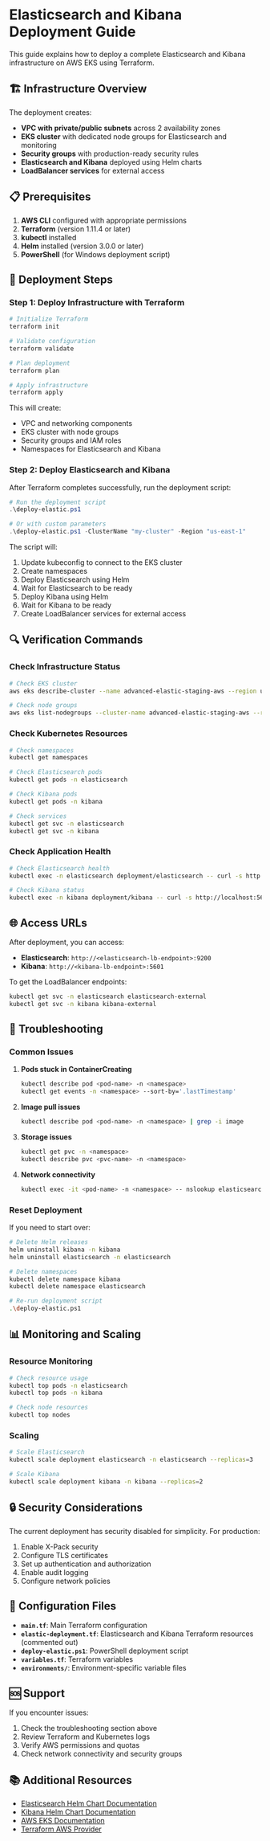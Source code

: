 # Elasticsearch and Kibana Deployment Guide

This guide explains how to deploy a complete Elasticsearch and Kibana infrastructure on AWS EKS using Terraform.

## 🏗️ Infrastructure Overview

The deployment creates:
- **VPC with private/public subnets** across 2 availability zones
- **EKS cluster** with dedicated node groups for Elasticsearch and monitoring
- **Security groups** with production-ready security rules
- **Elasticsearch and Kibana** deployed using Helm charts
- **LoadBalancer services** for external access

## 📋 Prerequisites

1. **AWS CLI** configured with appropriate permissions
2. **Terraform** (version 1.11.4 or later)
3. **kubectl** installed
4. **Helm** installed (version 3.0.0 or later)
5. **PowerShell** (for Windows deployment script)

## 🚀 Deployment Steps

### Step 1: Deploy Infrastructure with Terraform

```bash
# Initialize Terraform
terraform init

# Validate configuration
terraform validate

# Plan deployment
terraform plan

# Apply infrastructure
terraform apply
```

This will create:
- VPC and networking components
- EKS cluster with node groups
- Security groups and IAM roles
- Namespaces for Elasticsearch and Kibana

### Step 2: Deploy Elasticsearch and Kibana

After Terraform completes successfully, run the deployment script:

```powershell
# Run the deployment script
.\deploy-elastic.ps1

# Or with custom parameters
.\deploy-elastic.ps1 -ClusterName "my-cluster" -Region "us-east-1"
```

The script will:
1. Update kubeconfig to connect to the EKS cluster
2. Create namespaces
3. Deploy Elasticsearch using Helm
4. Wait for Elasticsearch to be ready
5. Deploy Kibana using Helm
6. Wait for Kibana to be ready
7. Create LoadBalancer services for external access

## 🔍 Verification Commands

### Check Infrastructure Status
```bash
# Check EKS cluster
aws eks describe-cluster --name advanced-elastic-staging-aws --region us-west-2

# Check node groups
aws eks list-nodegroups --cluster-name advanced-elastic-staging-aws --region us-west-2
```

### Check Kubernetes Resources
```bash
# Check namespaces
kubectl get namespaces

# Check Elasticsearch pods
kubectl get pods -n elasticsearch

# Check Kibana pods
kubectl get pods -n kibana

# Check services
kubectl get svc -n elasticsearch
kubectl get svc -n kibana
```

### Check Application Health
```bash
# Check Elasticsearch health
kubectl exec -n elasticsearch deployment/elasticsearch -- curl -s http://localhost:9200/_cluster/health

# Check Kibana status
kubectl exec -n kibana deployment/kibana -- curl -s http://localhost:5601/api/status
```

## 🌐 Access URLs

After deployment, you can access:

- **Elasticsearch**: `http://<elasticsearch-lb-endpoint>:9200`
- **Kibana**: `http://<kibana-lb-endpoint>:5601`

To get the LoadBalancer endpoints:
```bash
kubectl get svc -n elasticsearch elasticsearch-external
kubectl get svc -n kibana kibana-external
```

## 🔧 Troubleshooting

### Common Issues

1. **Pods stuck in ContainerCreating**
   ```bash
   kubectl describe pod <pod-name> -n <namespace>
   kubectl get events -n <namespace> --sort-by='.lastTimestamp'
   ```

2. **Image pull issues**
   ```bash
   kubectl describe pod <pod-name> -n <namespace> | grep -i image
   ```

3. **Storage issues**
   ```bash
   kubectl get pvc -n <namespace>
   kubectl describe pvc <pvc-name> -n <namespace>
   ```

4. **Network connectivity**
   ```bash
   kubectl exec -it <pod-name> -n <namespace> -- nslookup elasticsearch-elasticsearch.elasticsearch.svc.cluster.local
   ```

### Reset Deployment

If you need to start over:

```bash
# Delete Helm releases
helm uninstall kibana -n kibana
helm uninstall elasticsearch -n elasticsearch

# Delete namespaces
kubectl delete namespace kibana
kubectl delete namespace elasticsearch

# Re-run deployment script
.\deploy-elastic.ps1
```

## 📊 Monitoring and Scaling

### Resource Monitoring
```bash
# Check resource usage
kubectl top pods -n elasticsearch
kubectl top pods -n kibana

# Check node resources
kubectl top nodes
```

### Scaling
```bash
# Scale Elasticsearch
kubectl scale deployment elasticsearch -n elasticsearch --replicas=3

# Scale Kibana
kubectl scale deployment kibana -n kibana --replicas=2
```

## 🔒 Security Considerations

The current deployment has security disabled for simplicity. For production:

1. Enable X-Pack security
2. Configure TLS certificates
3. Set up authentication and authorization
4. Enable audit logging
5. Configure network policies

## 📝 Configuration Files

- **`main.tf`**: Main Terraform configuration
- **`elastic-deployment.tf`**: Elasticsearch and Kibana Terraform resources (commented out)
- **`deploy-elastic.ps1`**: PowerShell deployment script
- **`variables.tf`**: Terraform variables
- **`environments/`**: Environment-specific variable files

## 🆘 Support

If you encounter issues:

1. Check the troubleshooting section above
2. Review Terraform and Kubernetes logs
3. Verify AWS permissions and quotas
4. Check network connectivity and security groups

## 📚 Additional Resources

- [Elasticsearch Helm Chart Documentation](https://github.com/elastic/helm-charts/tree/main/elasticsearch)
- [Kibana Helm Chart Documentation](https://github.com/elastic/helm-charts/tree/main/kibana)
- [AWS EKS Documentation](https://docs.aws.amazon.com/eks/)
- [Terraform AWS Provider](https://registry.terraform.io/providers/hashicorp/aws/latest/docs)



